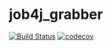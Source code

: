 # job4j_grabber

[![Build Status](https://app.travis-ci.com/AndreyPolegaev/job4j_grabber.svg?branch=master)](https://app.travis-ci.com/AndreyPolegaev/job4j_grabber)
[![codecov](https://codecov.io/gh/AndreyPolegaev/job4j_grabber/branch/master/graph/badge.svg?token=DHC7CO0BWA)](https://codecov.io/gh/AndreyPolegaev/job4j_grabber)
